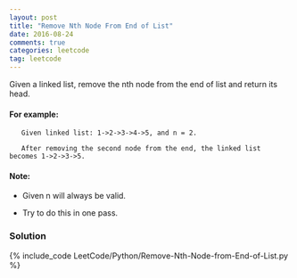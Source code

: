 ```yaml
---
layout: post
title: "Remove Nth Node From End of List"
date: 2016-08-24
comments: true
categories: leetcode
tag: leetcode
---
```




Given a linked list, remove the nth node from the end of list and return its head.

#### For example:
```
   Given linked list: 1->2->3->4->5, and n = 2.

   After removing the second node from the end, the linked list becomes 1->2->3->5.
```

#### Note:
* Given n will always be valid.

* Try to do this in one pass.

<!--more-->
### Solution

{% include_code LeetCode/Python/Remove-Nth-Node-from-End-of-List.py %}
